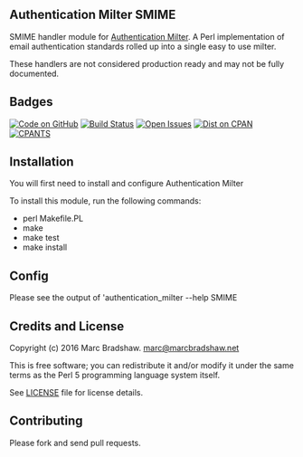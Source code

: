 Authentication Milter SMIME
--------------------------

SMIME handler module for [Authentication Milter](https://github.com/fastmail/authentication_milter).
A Perl implementation of email authentication standards rolled up into a single easy to use milter.

These handlers are not considered production ready and may not be fully documented.

Badges
------

[![Code on GitHub](https://img.shields.io/badge/github-repo-blue.svg)](https://github.com/fastmail/authentication_milter_smime) [![Build Status](https://travis-ci.org/fastmail/authentication_milter_smime.svg?branch=master)](https://travis-ci.org/fastmail/authentication_milter_smime) [![Open Issues](https://img.shields.io/github/issues/fastmail/authentication_milter_smime.svg)](https://github.com/fastmail/authentication_milter_smime/issues) [![Dist on CPAN](https://img.shields.io/cpan/v/Mail-Milter-Authentication-SMIME.svg)](https://metacpan.org/release/Mail-Milter-Authentication-SMIME) [![CPANTS](https://img.shields.io/badge/cpants-kwalitee-blue.svg)](http://cpants.cpanauthors.org/dist/Mail-Milter-Authentication-SMIME)

Installation
------------

You will first need to install and configure Authentication Milter

To install this module, run the following commands:

 - perl Makefile.PL
 - make
 - make test
 - make install

Config
------

Please see the output of 'authentication_milter --help SMIME

Credits and License
-------------------

Copyright (c) 2016 Marc Bradshaw. <marc@marcbradshaw.net>

This is free software; you can redistribute it and/or modify it under the
same terms as the Perl 5 programming language system itself.

See [LICENSE](LICENSE) file for license details.

Contributing
------------

Please fork and send pull requests.

